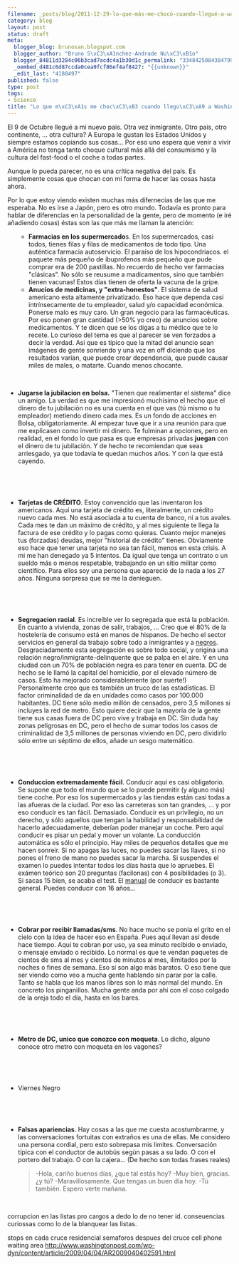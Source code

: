```yaml
--- 
filename: _posts/blog/2011-12-29-lo-que-más-me-chocó-cuando-llegué-a-washington,-dc.md
category: blog
layout: post
status: draft
meta: 
  blogger_blog: brunosan.blogspot.com
  blogger_author: "Bruno S\xC3\xA1nchez-Andrade Nu\xC3\xB1o"
  blogger_84811d3284c06b3cad7acdc4a1b30d1c_permalink: "3348425084384799042"
  _oembed_d481c6d87ccda0cea9fcf86ef4af8427: "{{unknown}}"
  _edit_last: "4180497"
published: false
type: post
tags: 
- Science
title: "Lo que m\xC3\xA1s me choc\xC3\xB3 cuando llegu\xC3\xA9 a Washington, DC"
---
```

El 9 de Octubre llegué a mi nuevo pais. Otra vez inmigrante. Otro pais, otro continente, ... otra cultura?
A Europa le gustan los Estados Unidos y siempre estamos copiando sus cosas... Por eso uno espera que venir a vivir a América no tenga tanto choque cultural más allá del consumismo y la cultura del fast-food o el coche a todas partes.

Aunque lo pueda parecer, no es una crítica negativa del país. Es simplemente cosas que chocan con mi forma de hacer las cosas hasta ahora.

Por lo que estoy viendo existen muchas más difernecias de las que me esperaba. No es irse a Japón, pero es otro mundo. Todavía es pronto para hablar de diferencias en la personalidad de la gente, pero de momento (e iré añadiendo cosas) éstas son las que más me llaman la atención:
<ul>
<ul>
	<li><span style="font-weight:bold;">Farmacias en los supermercado</span>s. En los supermercados, casi todos, tienes filas y filas de medicamentos de todo tipo. Una auténtica farmacia autoservicio. El paraíso de los hipocondriacos. el paquete más pequeño de ibuprofenos más pequeño que pude comprar era de 200 pastillas. No recuerdo de hecho ver farmacias "clásicas". No sólo se reusume a madicamentos, sino que también tienen vacunas! Estos días tienen de oferta la vacuna de la gripe.</li>
	<li><span style="font-weight:bold;">Anucios de medicinas, y "extra-honestos"</span>. El sistema de salud americano esta altamente privatizado. Eso hace que dependa casi intrínsecamente de tu empleador, salud y/o capacidad económica. Ponerse malo es muy caro. Un gran negocio para las farmacéuticas. Por eso ponen gran cantidad (&gt;50% yo creo) de anuncios sobre medicamentos. Y te dicen que se los digas a tu médico que te lo recete. Lo curioso del tema es que al parecer se ven forzados a decir la verdad. Asi que es típico que la mitad del anuncio sean imágenes de gente sonriendo y una voz en off diciendo que los resultados varían, que puede crear dependencia, que puede causar miles de males, o matarte. Cuando menos chocante.</li>
</ul>
</ul>
&nbsp;
<ul>
	<li><span style="font-weight:bold;">Jugarse la jubilacion en bolsa.</span> "Tienen que realimentar el sistema" dice un amigo. La verdad es que me impresionó muchísimo el hecho que el dinero de tu jubilación no es una cuenta en el que vas (tú mismo o tu empleador) metiendo dinero cada mes. Es un fondo de acciones en Bolsa, obligatoriamente. Al empezar tuve que ir a una reunión para que me explicasen como invertir mi dinero. Te fulminan a opciones, pero en realidad, en el fondo lo que pasa es que empresas privadas <span style="font-weight:bold;">juegan</span> con el dinero de tu jubilación. Y de hecho te recomiendan que seas arriesgado, ya que todavía te quedan muchos años. Y con la que está cayendo.</li>
</ul>
&nbsp;

&nbsp;
<ul>
	<li><span style="font-weight:bold;">Tarjetas de CRÉDITO</span>. Estoy convencido que las inventaron los americanos. Aquí una tarjeta de crédito es, literalmente, un crédito nuevo cada mes. No está asociada a tu cuenta de banco, ni a tus avales. Cada mes te dan un máximo de crédito, y al mes siguiente te llega la factura de ese crédito y lo pagas como quieras. Cuanto mejor manejes tus (forzadas) deudas, mejor "historial de crédito" tienes. Obviamente eso hace que tener una tarjeta no sea tan fácil, menos en esta crisis. A mi me han denegado ya 5 intentos. Da igual que tenga un contrato o un sueldo más o menos respetable, trabajando en un sitio militar como científico. Para ellos soy una persona que apareció de la nada a los 27 años. Ninguna sorpresa que se me la denieguen.</li>
</ul>
&nbsp;

&nbsp;
<ul>
	<li><span style="font-weight:bold;">Segregacion racial</span>. Es increíble ver lo segregada que está la población. En cuanto a vivienda, zonas de salir, trabajos, ... Creo que el 80% de la hostelería de consumo está en manos de hispanos. De hecho el sector servicios en general da trabajo sobre todo a inmigrantes y a <a href="http://buscon.rae.es/draeI/SrvltGUIBusUsual?TIPO_HTML=2&amp;TIPO_BUS=3&amp;LEMA=negro">negros</a>. Desgraciadamente esta segregación es sobre todo social, y origina una relación negro/inmigrante-delinquente que se palpa en el aire. Y en una ciudad con un 70% de población negra es para tener en cuenta. DC de hecho se le llamó la capital del homicidio, por el elevado número de casos. Esto ha mejorado considerablemente (por suerte!) Personalmente creo que es también un truco de las estadísticas. El factor criminalidad de da en unidades como casos por 100.000 habitantes. DC tiene sólo medio millón de censados, pero 3,5 millones si incluyes la red de metro. Esto quiere decir que la mayoría de la gente tiene sus casas fuera de DC pero vive y trabaja en DC. Sin duda hay zonas peligrosas en DC, pero el hecho de sumar todos los casos de criminalidad de 3,5 millones de personas viviendo en DC, pero dividirlo sólo entre un séptimo de ellos, añade un sesgo matemático.</li>
</ul>
&nbsp;

&nbsp;
<ul>
	<li><span style="font-weight:bold;">Conduccion extremadamente fácil</span>. Conducir aquí es casi obligatorio. Se supone que todo el mundo que se lo puede permitir (y alguno más) tiene coche. Por eso los supermercados y las tiendas están casi todas a las afueras de la ciudad. Por eso las carreteras son tan grandes, ... y por eso conducir es tan fácil. Demasiado. Conducir es un privilegio, no un derecho, y sólo aquellos que tengan la habilidad y responsabilidad de hacerlo adecuadamente, deberían poder manejar un coche. Pero aquí conducir es pisar un pedal y mover un volante. La conducción automática es sólo el principio. Hay miles de pequeños detalles que me hacen sonreir. Si no apagas las luces, no puedes sacar las llaves, si no pones el freno de mano no puedes sacar la marcha. Si suspendes el examen lo puedes intentar todos los días hasta que lo apruebes. El exámen teórico son 20 preguntas (facilonas) con 4 posibilidades (o 3). Si sacas 15 bien, se acaba el test. El <a href="http://dmv.dc.gov/info/forms/dcdmv_manual_pdf.shtm">manual</a> de conducir es bastante general. Puedes conducir con 16 años...</li>
</ul>
&nbsp;

&nbsp;
<ul>
	<li><span style="font-weight:bold;">Cobrar por recibir llamadas/sms</span>. No hace mucho se ponía el grito en el cielo con la idea de hacer eso en España. Pues aquí llevan así desde hace tiempo. Aquí te cobran por uso, ya sea minuto recibido o enviado, o mensaje enviado o recibido. Lo normal es que te vendan paquetes de cientos de sms al mes y cientos de minutos al mes, ilimitados por la noches o fines de semana. Eso sí son algo más baratos. O eso tiene que ser viendo como veo a mucha gente hablando sin parar por la calle. Tanto se habla que los manos libres son lo más normal del mundo. En concreto los pinganillos. Mucha gente anda por ahí con el coso colgado de la oreja todo el día, hasta en los bares.</li>
</ul>
&nbsp;

&nbsp;
<ul>
	<li><span style="font-weight:bold;">Metro de DC, unico que conozco con moqueta</span>. Lo dicho, alguno conoce otro metro con moqueta en los vagones?</li>
</ul>
&nbsp;

&nbsp;
<ul>
	<li>Viernes Negro</li>
</ul>
&nbsp;

&nbsp;
<ul>
	<li><span style="font-weight:bold;">Falsas apariencias</span>. Hay cosas a las que me cuesta acostumbrarme, y las conversaciones fortuitas con extraños es una de ellas. Me considero una persona cordial, pero esto sobrepasa mis limites. Conversación típica con el conductor de autobús según pasas a su lado. O con el portero del trabajo. O con la cajera... (De hecho son todas frases reales)
<blockquote>-Hola, cariño buenos días, ¿que tal estás hoy?
-Muy bien, gracias. ¿y tú?
-Maravillosamente. Que tengas un buen día hoy.
-Tú también. Espero verte mañana.</blockquote>
</li>
</ul>
&nbsp;

corrupcion en las listas pro cargos a dedo
lo de no tener id. conseuencias curiossas como lo de la blanquear las listas.

stops en cada cruce residencial
semaforos despues del cruce
cell phone waiting area
http://www.washingtonpost.com/wp-dyn/content/article/2009/04/04/AR2009040402591.html
